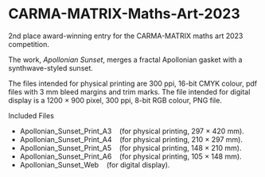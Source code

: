# CARMA-MATRIX-Maths-Art-2023

2nd place award-winning entry for the CARMA-MATRIX maths art 2023 competition.

The work, <i>Apollonian Sunset</i>, merges a fractal Apollonian gasket with a synthwave-styled sunset.

The files intended for physical printing are 300 ppi, 16-bit CMYK colour, pdf files with 3 mm bleed margins and trim marks. The file intended for digital display is a 1200 &times; 900 pixel, 300 ppi, 8-bit RGB colour, PNG file.

Included Files

- Apollonian_Sunset_Print_A3 &nbsp;&nbsp; (for physical printing, 297 &times; 420 mm).<br />
- Apollonian_Sunset_Print_A4 &nbsp;&nbsp; (for physical printing, 210 &times; 297 mm).<br />
- Apollonian_Sunset_Print_A5 &nbsp;&nbsp; (for physical printing, 148 &times; 210 mm).<br />
- Apollonian_Sunset_Print_A6 &nbsp;&nbsp; (for physical printing, 105 &times; 148 mm).<br />
- Apollonian_Sunset_Web &nbsp;&nbsp; (for digital display).<br />
